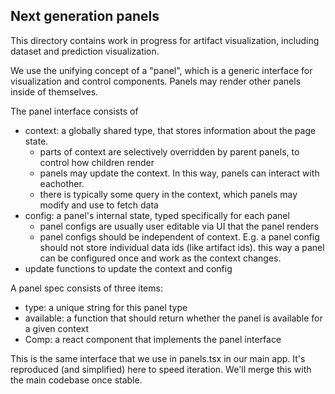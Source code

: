 ## Next generation panels

This directory contains work in progress for artifact visualization, including dataset and prediction visualization.

We use the unifying concept of a "panel", which is a generic interface for visualization and control components. Panels may render other panels inside of themselves.

The panel interface consists of
- context: a globally shared type, that stores information about the page state.
  - parts of context are selectively overridden by parent panels, to control how children render
  - panels may update the context. In this way, panels can interact with eachother.
  - there is typically some query in the context, which panels may modify and use to fetch data
- config: a panel's internal state, typed specifically for each panel
  - panel configs are usually user editable via UI that the panel renders
  - panel configs should be independent of context. E.g. a panel config should not store individual data ids (like artifact ids). this way a panel can be configured once and work as the context changes.
- update functions to update the context and config

A panel spec consists of three items:
- type: a unique string for this panel type
- available: a function that should return whether the panel is available for a given context
- Comp: a react component that implements the panel interface

This is the same interface that we use in panels.tsx in our main app. It's reproduced (and simplified) here to speed iteration. We'll merge this with the main codebase once stable.